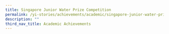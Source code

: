 ```yaml
---
title: Singapore Junior Water Prize Competition
permalink: /yi-stories/achievements/academic/singapore-junior-water-prize-competition/
description: ""
third_nav_title: Academic Achievements
---
```

